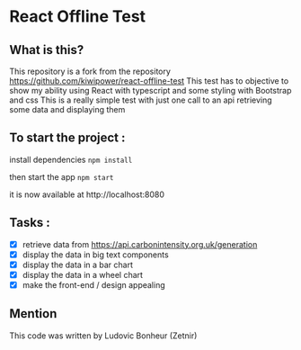# React Offline Test

## What is this?

This repository is a fork from the repository https://github.com/kiwipower/react-offline-test 
This test has to objective to show my ability using React with typescript and some styling with Bootstrap and css
This is a really simple test with just one call to an api retrieving some data and displaying them


## To start the project :
install dependencies
`npm install`

then start the app
`npm start`

it is now available at http://localhost:8080


## Tasks :
- [x] retrieve data from https://api.carbonintensity.org.uk/generation
- [x] display the data in big text components
- [x] display the data in a bar chart
- [x] display the data in a wheel chart
- [x] make the front-end / design appealing

## Mention

This code was written by Ludovic Bonheur (Zetnir)